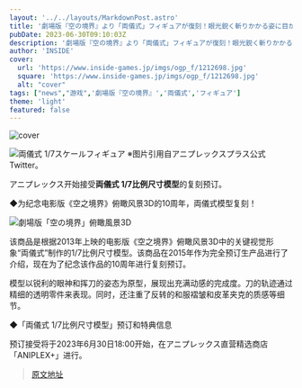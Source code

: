```yaml
---
layout: '../../layouts/MarkdownPost.astro'
title: '劇場版『空の境界』より「両儀式」フィギュアが復刻！眼光鋭く斬りかかる姿に目が奪われる'
pubDate: 2023-06-30T09:10:03Z
description: '劇場版『空の境界』より「両儀式」フィギュアが復刻！眼光鋭く斬りかかる姿に目が奪われる'
author: 'INSIDE'
cover:
  url: 'https://www.inside-games.jp/imgs/ogp_f/1212698.jpg'
  square: 'https://www.inside-games.jp/imgs/ogp_f/1212698.jpg'
  alt: "cover"
tags: ["news","游戏",'劇場版『空の境界』','両儀式','フィギュア']
theme: 'light'
featured: false
---
```


![cover](https://www.inside-games.jp/imgs/ogp_f/1212698.jpg)

![両儀式 1/7スケールフィギュア](https://www.inside-games.jp/imgs/zoom/1209049.jpg)
※图片引用自アニプレックスプラス公式Twitter。

アニプレックス开始接受<b>両儀式 1/7比例尺寸模型</b>的复刻预订。

◆为纪念电影版《空之境界》俯瞰风景3D的10周年，両儀式模型复刻！

![劇場版「空の境界」俯瞰風景3D](https://twitter.com/aniplex_plus/status/1674704332946837506)

该商品是根据2013年上映的电影版《空之境界》俯瞰风景3D中的关键视觉形象“両儀式”制作的1/7比例尺寸模型。该商品在2015年作为完全预订生产品进行了介绍，现在为了纪念该作品的10周年进行复刻预订。

模型以锐利的眼神和挥刀的姿态为原型，展现出充满动感的完成度。刀的轨迹通过精细的透明零件来表现。同时，还注重了反转的和服褶皱和皮革夹克的质感等细节。

◆「両儀式 1/7比例尺寸模型」预订和特典信息

预订接受将于2023年6月30日18:00开始，在アニプレックス直营精选商店「ANIPLEX+」进行。

>[原文地址](https://www.inside-games.jp/article/2023/06/30/146924.html)  